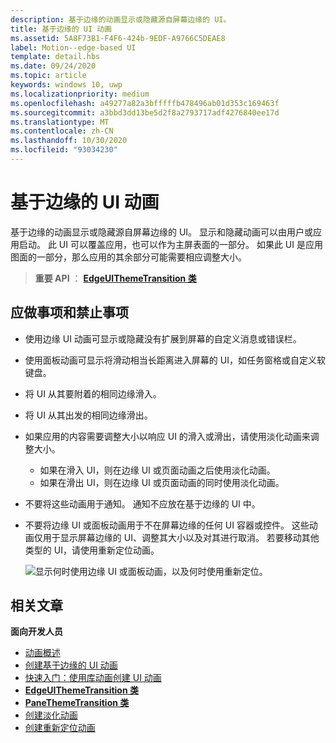 ```yaml
---
description: 基于边缘的动画显示或隐藏源自屏幕边缘的 UI。
title: 基于边缘的 UI 动画
ms.assetid: 5A8F73B1-F4F6-424b-9EDF-A9766C5DEAE8
label: Motion--edge-based UI
template: detail.hbs
ms.date: 09/24/2020
ms.topic: article
keywords: windows 10, uwp
ms.localizationpriority: medium
ms.openlocfilehash: a49277a82a3bfffffb478496ab01d353c169463f
ms.sourcegitcommit: a3bbd3dd13be5d2f8a2793717adf4276840ee17d
ms.translationtype: MT
ms.contentlocale: zh-CN
ms.lasthandoff: 10/30/2020
ms.locfileid: "93034230"
---
```

# <a name="edge-based-ui-animations"></a>基于边缘的 UI 动画





基于边缘的动画显示或隐藏源自屏幕边缘的 UI。 显示和隐藏动画可以由用户或应用启动。 此 UI 可以覆盖应用，也可以作为主屏表面的一部分。 如果此 UI 是应用图面的一部分，那么应用的其余部分可能需要相应调整大小。

> **重要 API** ： [**EdgeUIThemeTransition 类**](/uwp/api/Windows.UI.Xaml.Media.Animation.EdgeUIThemeTransition)


## <a name="dos-and-donts"></a>应做事项和禁止事项


-   使用边缘 UI 动画可显示或隐藏没有扩展到屏幕的自定义消息或错误栏。
-   使用面板动画可显示将滑动相当长距离进入屏幕的 UI，如任务窗格或自定义软键盘。
-   将 UI 从其要附着的相同边缘滑入。
-   将 UI 从其出发的相同边缘滑出。
-   如果应用的内容需要调整大小以响应 UI 的滑入或滑出，请使用淡化动画来调整大小。
    -   如果在滑入 UI，则在边缘 UI 或页面动画之后使用淡化动画。
    -   如果在滑出 UI，则在边缘 UI 或页面动画的同时使用淡化动画。
-   不要将这些动画用于通知。 通知不应放在基于边缘的 UI 中。
-   不要将边缘 UI 或面板动画用于不在屏幕边缘的任何 UI 容器或控件。 这些动画仅用于显示屏幕边缘的 UI、调整其大小以及对其进行取消。 若要移动其他类型的 UI，请使用重新定位动画。

    ![显示何时使用边缘 UI 或面板动画，以及何时使用重新定位。](images/edgevsreposition.png)

## <a name="related-articles"></a>相关文章


**面向开发人员**
* [动画概述](./xaml-animation.md)
* [创建基于边缘的 UI 动画](/previous-versions/windows/apps/jj649428(v=win.10))
* [快速入门：使用库动画创建 UI 动画](/previous-versions/windows/apps/hh452703(v=win.10))
* [**EdgeUIThemeTransition 类**](/uwp/api/Windows.UI.Xaml.Media.Animation.EdgeUIThemeTransition)
* [**PaneThemeTransition 类**](/uwp/api/Windows.UI.Xaml.Media.Animation.PaneThemeTransition)
* [创建淡化动画](/previous-versions/windows/apps/jj649429(v=win.10))
* [创建重新定位动画](/previous-versions/windows/apps/jj649434(v=win.10))

 

 
